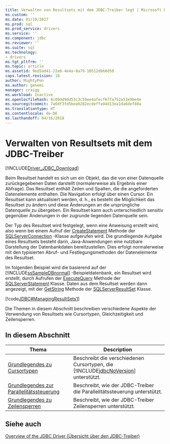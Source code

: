 ```yaml
---
title: Verwalten von Resultsets mit dem JDBC-Treiber legt | Microsoft Docs
ms.custom: ''
ms.date: 01/19/2017
ms.prod: sql
ms.prod_service: drivers
ms.service: ''
ms.component: jdbc
ms.reviewer: ''
ms.suite: sql
ms.technology:
- drivers
ms.tgt_pltfrm: ''
ms.topic: article
ms.assetid: 9ed5ad41-22e0-4e4a-8a79-10512db60d50
caps.latest.revision: 18
author: MightyPen
ms.author: genemi
manager: craigg
ms.workload: Inactive
ms.openlocfilehash: 6c09dd9dd53c3c59ee4afecf67fa752a53e9be4e
ms.sourcegitcommit: 7a6df3fd5bea9282ecdeffa94d13ea1da6def80a
ms.translationtype: HT
ms.contentlocale: de-DE
ms.lasthandoff: 04/16/2018
---
```

# <a name="managing-result-sets-with-the-jdbc-driver"></a>Verwalten von Resultsets mit dem JDBC-Treiber
[!INCLUDE[Driver_JDBC_Download](../../includes/driver_jdbc_download.md)]

  Beim Resultset handelt es sich um ein Objekt, das die von einer Datenquelle zurückgegebenen Daten darstellt (normalerweise als Ergebnis einer Abfrage). Das Resultset enthält Zeilen und Spalten, die die angeforderten Datenelemente enthalten. Die Navigation erfolgt über einen Cursor. Ein Resultset kann aktualisiert werden, d. h., es besteht die Möglichkeit das Resultset zu ändern und diese Änderungen an die ursprüngliche Datenquelle zu übergeben. Ein Resultset kann auch unterschiedlich sensitiv gegenüber Änderungen in der zugrunde liegenden Datenquelle sein.  
  
 Der Typ des Resultset wird festgelegt, wenn eine Anweisung erstellt wird, also wenn bei einem Aufruf der [CreateStatement](../../connect/jdbc/reference/createstatement-method-sqlserverconnection.md) Methode der [SQLServerConnection](../../connect/jdbc/reference/sqlserverconnection-class.md) -Klasse aufgerufen wird. Die grundlegende Aufgabe eines Resultsets besteht darin, Java-Anwendungen eine nutzbare Darstellung der Datenbankdaten bereitzustellen. Dies erfolgt normalerweise mit den typisierten Abruf- und Festlegungsmethoden der Datenelemente des Resultset.  
  
 Im folgenden Beispiel wird die basierend auf der [!INCLUDE[ssSampleDBnormal](../../includes/sssampledbnormal_md.md)] -Beispieldatenbank, ein Resultset wird erstellt, durch Aufrufen der [ExecuteQuery](../../connect/jdbc/reference/executequery-method-sqlserverstatement.md) Methode der [SQLServerStatement](../../connect/jdbc/reference/sqlserverstatement-class.md) Klasse. Daten aus dem Resultset werden dann angezeigt, mit der [GetString](../../connect/jdbc/reference/getstring-method-sqlserverresultset.md) Methode der [SQLServerResultSet](../../connect/jdbc/reference/sqlserverresultset-class.md) Klasse.  
  
 [!code[JDBC#ManagingResultSets1](../../connect/jdbc/codesnippet/Java/managing-result-sets-with-t_1.java)]  
  
 Die Themen in diesem Abschnitt beschreiben verschiedene Aspekte der Verwendung von Resultsets wie Cursortypen, Gleichzeitigkeit und Zeilensperren.  
  
## <a name="in-this-section"></a>In diesem Abschnitt  
  
|Thema|Description|  
|-----------|-----------------|  
|[Grundlegendes zu Cursortypen](../../connect/jdbc/understanding-cursor-types.md)|Beschreibt die verschiedenen Cursortypen, die [!INCLUDE[jdbcNoVersion](../../includes/jdbcnoversion_md.md)] unterstützt.|  
|[Grundlegendes zur Parallelitätssteuerung](../../connect/jdbc/understanding-concurrency-control.md)|Beschreibt, wie der JDBC-Treiber die Parallelitätssteuerung unterstützt.|  
|[Grundlegendes zu Zeilensperren](../../connect/jdbc/understanding-row-locking.md)|Beschreibt, wie der JDBC-Treiber Zeilensperren unterstützt.|  
  
## <a name="see-also"></a>Siehe auch  
 [Overview of the JDBC Driver (Übersicht über den JDBC-Treiber)](../../connect/jdbc/overview-of-the-jdbc-driver.md)  
  
  
